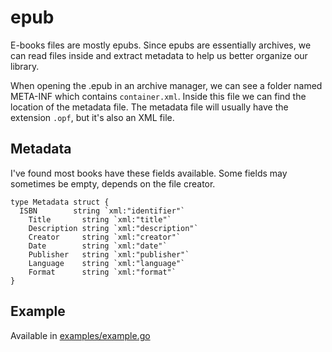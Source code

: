 # epub

E-books files are mostly epubs. Since epubs are essentially archives, we can read files inside and extract metadata to help us better organize our library.

When opening the .epub in an archive manager, we can see a folder named META-INF which contains `container.xml`. Inside this file we can find the location of the metadata file.
The metadata file will usually have the extension `.opf`, but it's also an XML file.

## Metadata

I've found most books have these fields available. Some fields may sometimes be empty, depends on the file creator.
```
type Metadata struct {
  ISBN        string `xml:"identifier"`
	Title       string `xml:"title"`
	Description string `xml:"description"`
	Creator     string `xml:"creator"`
	Date        string `xml:"date"`
	Publisher   string `xml:"publisher"`
	Language    string `xml:"language"`
	Format      string `xml:"format"`
}
```

## Example

Available in [examples/example.go](examples/example.go)
